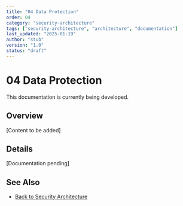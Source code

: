 ```yaml
---
title: "04 Data Protection"
order: 04
category: "security-architecture"
tags: ["security-architecture", "architecture", "documentation"]
last_updated: "2025-01-19"
author: "stub"
version: "1.0"
status: "draft"
---
```


# 04 Data Protection

This documentation is currently being developed.

## Overview

[Content to be added]

## Details

[Documentation pending]

## See Also

- [Back to Security Architecture](./README.md)

